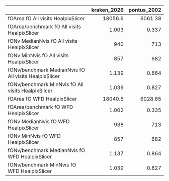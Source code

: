 |                                                       |   kraken_2026 |   pontus_2002 |
|:------------------------------------------------------|--------------:|--------------:|
| fOArea fO All visits HealpixSlicer                    |     18056.6   |      6061.38  |
| fOArea/benchmark fO All visits HealpixSlicer          |         1.003 |         0.337 |
| fONv MedianNvis fO All visits HealpixSlicer           |       940     |       713     |
| fONv MinNvis fO All visits HealpixSlicer              |       857     |       682     |
| fONv/benchmark MedianNvis fO All visits HealpixSlicer |         1.139 |         0.864 |
| fONv/benchmark MinNvis fO All visits HealpixSlicer    |         1.039 |         0.827 |
| fOArea fO WFD HealpixSlicer                           |     18040.6   |      6028.65  |
| fOArea/benchmark fO WFD HealpixSlicer                 |         1.002 |         0.335 |
| fONv MedianNvis fO WFD HealpixSlicer                  |       938     |       713     |
| fONv MinNvis fO WFD HealpixSlicer                     |       857     |       682     |
| fONv/benchmark MedianNvis fO WFD HealpixSlicer        |         1.137 |         0.864 |
| fONv/benchmark MinNvis fO WFD HealpixSlicer           |         1.039 |         0.827 |
